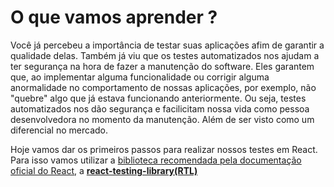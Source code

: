 #  O que vamos aprender ?

  Você já percebeu a importância de testar suas aplicações afim de garantir a qualidade delas. Também já viu que os testes automatizados nos ajudam a ter segurança na hora de fazer a manutenção do software. Eles garantem que, ao implementar alguma funcionalidade ou corrigir alguma anormalidade no comportamento de nossas aplicações, por exemplo, não "quebre" algo que já estava funcionando anteriormente. Ou seja, testes automatizados nos dão segurança e facilicitam nossa vida como pessoa desenvolvedora no momento da manutenção. Além de ser visto como um diferencial no mercado.

  Hoje vamos dar os primeiros passos para realizar nossos testes em React.
  Para isso vamos utilizar a [biblioteca recomendada pela documentação oficial do React]('https://reactjs.org/docs/testing.html'), a **[react-testing-library(RTL)]('https://github.com/testing-library/react-testing-library')**
